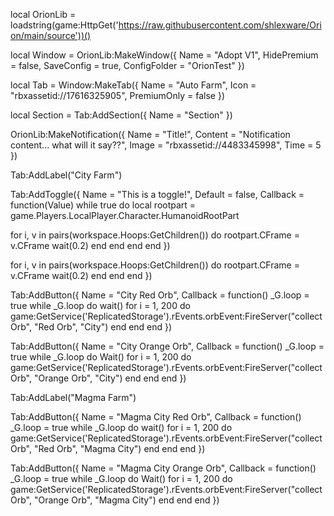 local OrionLib = loadstring(game:HttpGet('https://raw.githubusercontent.com/shlexware/Orion/main/source'))()

local Window = OrionLib:MakeWindow({ Name = "Adopt V1", HidePremium = false, SaveConfig = true, ConfigFolder = "OrionTest" })

local Tab = Window:MakeTab({ Name = "Auto Farm", Icon = "rbxassetid://17616325905", PremiumOnly = false })

local Section = Tab:AddSection({ Name = "Section" })

OrionLib:MakeNotification({ Name = "Title!", Content = "Notification content... what will it say??", Image = "rbxassetid://4483345998", Time = 5 })

Tab:AddLabel("City Farm")

Tab:AddToggle({
    Name = "This is a toggle!",
    Default = false,
    Callback = function(Value)
        while true do
  local rootpart = game.Players.LocalPlayer.Character.HumanoidRootPart

for i, v in pairs(workspace.Hoops:GetChildren()) do rootpart.CFrame = v.CFrame wait(0.2) end end
end
    end
})

for i, v in pairs(workspace.Hoops:GetChildren()) do rootpart.CFrame = v.CFrame wait(0.2) end end end })

Tab:AddButton({ Name = "City Red Orb", Callback = function() _G.loop = true while _G.loop do wait() for i = 1, 200 do game:GetService('ReplicatedStorage').rEvents.orbEvent:FireServer("collectOrb", "Red Orb", "City") end end end })

Tab:AddButton({ Name = "City Orange Orb", Callback = function() _G.loop = true while _G.loop do Wait() for i = 1, 200 do game:GetService('ReplicatedStorage').rEvents.orbEvent:FireServer("collectOrb", "Orange Orb", "City") end end end })

Tab:AddLabel("Magma Farm")

Tab:AddButton({ Name = "Magma City Red Orb", Callback = function() _G.loop = true while _G.loop do wait() for i = 1, 200 do game:GetService('ReplicatedStorage').rEvents.orbEvent:FireServer("collectOrb", "Red Orb", "Magma City") end end end })

Tab:AddButton({ Name = "Magma City Orange Orb", Callback = function() _G.loop = true while _G.loop do Wait() for i = 1, 200 do game:GetService('ReplicatedStorage').rEvents.orbEvent:FireServer("collectOrb", "Orange Orb", "Magma City") end end end })
